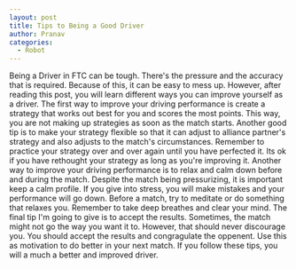```yaml
---
layout: post
title: Tips to Being a Good Driver
author: Pranav
categories:
  - Robot
---
```

Being a Driver in FTC can be tough. There's the pressure and the accuracy that is required. Because of this, it can be easy to mess up. However, after reading this post, you will learn different ways you can improve yourself as a driver. The first way to improve your driving performance is create a strategy that works out best for you and scores the most points. This way, you are not making up strategies as soon as the match starts. Another good tip is to make your strategy flexible so that it can adjust to alliance partner's strategy and also adjusts to the match's circumstances. Remember to practice your strategy over and over again until you have perfected it. Its ok if you have rethought your strategy as long as you're improving it. Another way to improve your driving performance is to relax and calm down before and during the match. Despite the match being pressurizing, it is important keep a calm profile. If you give into stress, you will make mistakes and your performance will go down. Before a match, try to meditate or do something that relaxes you. Remember to take deep breathes and clear your mind. The final tip I'm going to give is to accept the results. Sometimes, the match might not go the way you want it to. However, that should never discourage you. You should accept the results and congragulate the oppenent. Use this as motivation to do better in your next match. If you follow these tips, you will a much a better and improved driver.